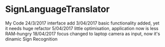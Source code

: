 # SignLanguageTranslator
My Code
24/3/2017 interface add
3/04/2017 basic functionality added, yet it needs huge refactor
5/04/2017 little optimisation, application now is less RAM-hungry
18/04/2017 focus changed to laptop camera as input, now it's dinamic Sign Recognition
